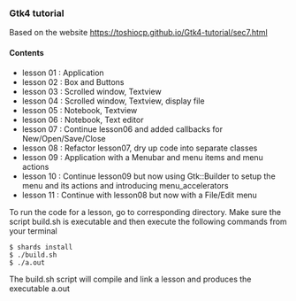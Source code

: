 ### Gtk4 tutorial

Based on the website https://toshiocp.github.io/Gtk4-tutorial/sec7.html


#### Contents
- lesson 01 : Application
- lesson 02 : Box and Buttons
- lesson 03 : Scrolled window, Textview
- lesson 04 : Scrolled window, Textview, display file
- lesson 05 : Notebook, Textview
- lesson 06 : Notebook, Text editor
- lesson 07 : Continue lesson06 and added callbacks for New/Open/Save/Close
- lesson 08 : Refactor lesson07, dry up code into separate classes
- lesson 09 : Application with a Menubar and menu items and menu actions
- lesson 10 : Continue lesson09 but now using Gtk::Builder to setup the menu and its actions
              and introducing menu_accelerators
- lesson 11 : Continue with lesson08 but now with a File/Edit menu

To run the code for a lesson, go to
corresponding directory. Make sure
the script build.sh is executable and then
execute the following commands from
your terminal

````
$ shards install
$ ./build.sh
$ ./a.out
````

The build.sh script will compile and link a lesson
and produces the executable a.out
